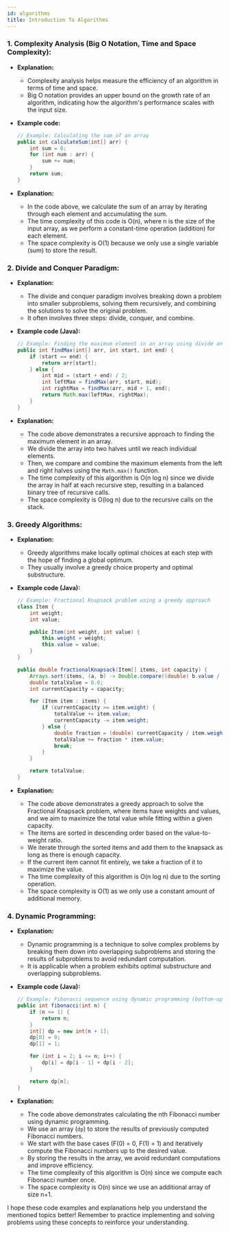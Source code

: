 ```yaml
---
id: algorithms
title: Introduction To Algorithms
---
```



### 1. Complexity Analysis (Big O Notation, Time and Space Complexity):



   - **Explanation:**
     - Complexity analysis helps measure the efficiency of an algorithm in terms of time and space.
     - Big O notation provides an upper bound on the growth rate of an algorithm, indicating how the algorithm's performance scales with the input size.

   - **Example code:**     
     ```java title="Main.java"
     // Example: Calculating the sum of an array
     public int calculateSum(int[] arr) {
         int sum = 0;
         for (int num : arr) {
             sum += num;
         }
         return sum;
     }
     ```   

   - **Explanation:**
     - In the code above, we calculate the sum of an array by iterating through each element and accumulating the sum.
     - The time complexity of this code is O(n), where n is the size of the input array, as we perform a constant-time operation (addition) for each element.
     - The space complexity is O(1) because we only use a single variable (sum) to store the result.

### 2. Divide and Conquer Paradigm:

   - **Explanation:**
     - The divide and conquer paradigm involves breaking down a problem into smaller subproblems, solving them recursively, and combining the solutions to solve the original problem.
     - It often involves three steps: divide, conquer, and combine.

   - **Example code (Java):**
     ```java title="Main.java"
     // Example: Finding the maximum element in an array using divide and conquer
     public int findMax(int[] arr, int start, int end) {
         if (start == end) {
             return arr[start];
         } else {
             int mid = (start + end) / 2;
             int leftMax = findMax(arr, start, mid);
             int rightMax = findMax(arr, mid + 1, end);
             return Math.max(leftMax, rightMax);
         }
     }
     ```

   - **Explanation:**
     - The code above demonstrates a recursive approach to finding the maximum element in an array.
     - We divide the array into two halves until we reach individual elements.
     - Then, we compare and combine the maximum elements from the left and right halves using the `Math.max()` function.
     - The time complexity of this algorithm is O(n log n) since we divide the array in half at each recursive step, resulting in a balanced binary tree of recursive calls.
     - The space complexity is O(log n) due to the recursive calls on the stack.

### 3. Greedy Algorithms:

 

   - **Explanation:**
     - Greedy algorithms make locally optimal choices at each step with the hope of finding a global optimum.
     - They usually involve a greedy choice property and optimal substructure.

   - **Example code (Java):**
     
     ```java 
     // Example: Fractional Knapsack problem using a greedy approach
     class Item {
         int weight;
         int value;

         public Item(int weight, int value) {
             this.weight = weight;
             this.value = value;
         }
     }

     public double fractionalKnapsack(Item[] items, int capacity) {
         Arrays.sort(items, (a, b) -> Double.compare((double) b.value / b.weight, (double) a.value / a.weight));
         double totalValue = 0.0;
         int currentCapacity = capacity;

         for (Item item : items) {
             if (currentCapacity >= item.weight) {
                 totalValue += item.value;
                 currentCapacity -= item.weight;
             } else {
                 double fraction = (double) currentCapacity / item.weight;
                 totalValue += fraction * item.value;
                 break;
             }
         }

         return totalValue;
     }
     ```     

   - **Explanation:**
     - The code above demonstrates a greedy approach to solve the Fractional Knapsack problem, where items have weights and values, and we aim to maximize the total value while fitting within a given capacity.
     - The items are sorted in descending order based on the value-to-weight ratio.
     - We iterate through the sorted items and add them to the knapsack as long as there is enough capacity.
     - If the current item cannot fit entirely, we take a fraction of it to maximize the value.
     - The time complexity of this algorithm is O(n log n) due to the sorting operation.
     - The space complexity is O(1) as we only use a constant amount of additional memory.

### 4. Dynamic Programming:



   - **Explanation:**
     - Dynamic programming is a technique to solve complex problems by breaking them down into overlapping subproblems and storing the results of subproblems to avoid redundant computation.
     - It is applicable when a problem exhibits optimal substructure and overlapping subproblems.

   - **Example code (Java):**
     ```java title="Main.java"
     // Example: Fibonacci sequence using dynamic programming (bottom-up approach)
     public int fibonacci(int n) {
         if (n <= 1) {
             return n;
         }
         int[] dp = new int[n + 1];
         dp[0] = 0;
         dp[1] = 1;

         for (int i = 2; i <= n; i++) {
             dp[i] = dp[i - 1] + dp[i - 2];
         }

         return dp[n];
     }
     ```

   - **Explanation:**
     - The code above demonstrates calculating the nth Fibonacci number using dynamic programming.
     - We use an array (`dp`) to store the results of previously computed Fibonacci numbers.
     - We start with the base cases (F(0) = 0, F(1) = 1) and iteratively compute the Fibonacci numbers up to the desired value.
     - By storing the results in the array, we avoid redundant computations and improve efficiency.
     - The time complexity of this algorithm is O(n) since we compute each Fibonacci number once.
     - The space complexity is O(n) since we use an additional array of size n+1.

I hope these code examples and explanations help you understand the mentioned topics better! Remember to practice implementing and solving problems using these concepts to reinforce your understanding.